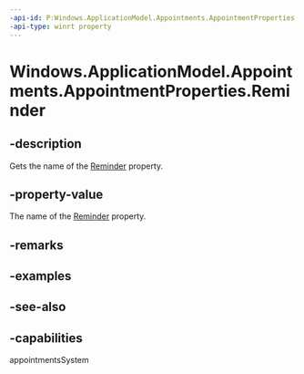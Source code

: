 ```yaml
---
-api-id: P:Windows.ApplicationModel.Appointments.AppointmentProperties.Reminder
-api-type: winrt property
---
```


<!-- Property syntax
public string Reminder { get; }
-->

# Windows.ApplicationModel.Appointments.AppointmentProperties.Reminder

## -description
Gets the name of the [Reminder](appointment_reminder.md) property.

## -property-value
The name of the [Reminder](appointment_reminder.md) property.

## -remarks

## -examples

## -see-also

## -capabilities
appointmentsSystem

